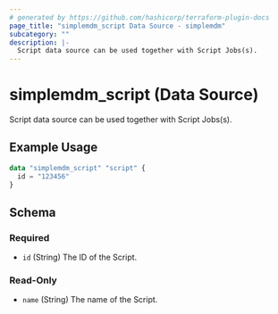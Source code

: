 ```yaml
---
# generated by https://github.com/hashicorp/terraform-plugin-docs
page_title: "simplemdm_script Data Source - simplemdm"
subcategory: ""
description: |-
  Script data source can be used together with Script Jobs(s).
---
```


# simplemdm_script (Data Source)

Script data source can be used together with Script Jobs(s).

## Example Usage

```terraform
data "simplemdm_script" "script" {
  id = "123456"
}
```

<!-- schema generated by tfplugindocs -->
## Schema

### Required

- `id` (String) The ID of the Script.

### Read-Only

- `name` (String) The name of the Script.
